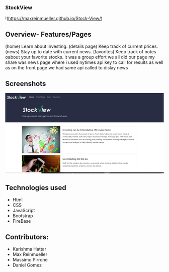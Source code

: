 ### StockView
!(https://maxreinmueller.github.io/Stock-View/)

## Overview- Features/Pages
(home) Learn about investing.
(details page) Keep track of current prices.
(news) Stay up to date with current news.
(favorites) Keep track of notes oabout your favorite stocks.
it was a group effort
we all did our page 
my share was news page where i used nytimes api key to call for results 
as well as on the front page we had same api called to dislay news

## Screenshots
![Stocks! ](https://github.com/MaxReinmueller/Stock-View/blob/master/assets/images/StockView.jpg)

## Technologies used
- Html
- CSS
- JavaScript
- Bootstrap
- FireBase

## Contributors:
- Karishma Hattar
- Max Reinmueller
- Massimo Pirrone
- Daniel Gomez
